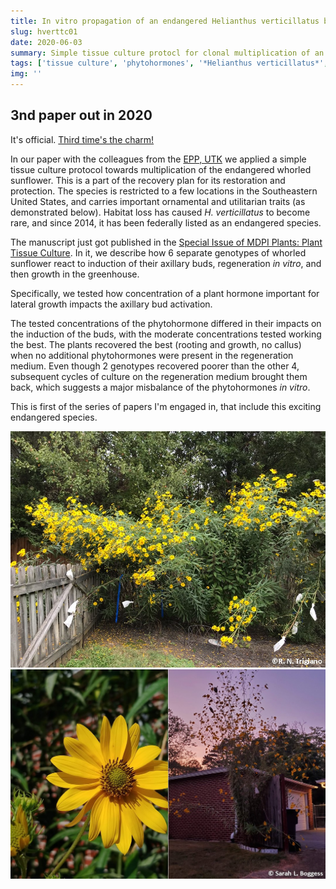 ```yaml
---
title: In vitro propagation of an endangered Helianthus verticillatus by axillary bud proliferation
slug: hverttc01
date: 2020-06-03
summary: Simple tissue culture protocl for clonal multiplication of an endangered sunflower.
tags: ['tissue culture', 'phytohormones', '*Helianthus verticillatus*', 'endangered species', 'whorled sunflower', 'axillary buds', 'clonal regeneration']
img: ''
---
```


## 3nd paper out in 2020

It's official.
[Third time's the charm!](https://www.mdpi.com/2223-7747/9/6/712)

In our paper with the colleagues from the [EPP, UTK](htpps://epp.tennessee.edu) we applied a simple tissue culture protocol towards multiplication of the endangered whorled sunflower. This is a part of the recovery plan for its restoration and protection. The species is restricted to a few locations in the Southeastern United States, and carries important ornamental and utilitarian traits (as demonstrated below). Habitat loss has caused *H. verticillatus* to become rare, and since 2014, it has been federally listed as an endangered species.

The manuscript just got published in the [Special Issue of MDPI Plants: Plant Tissue Culture](https://https://www.mdpi.com/journal/plants/special_issues/plant_tissue_culture). In it, we describe how 6 separate genotypes of whorled sunflower react to induction of their axillary buds, regeneration *in vitro*, and then growth in the greenhouse. 

Specifically, we tested how concentration of a plant hormone important for lateral growth impacts the axillary bud activation.

The tested concentrations of the phytohormone differed in their impacts on the induction of the buds, with the moderate concentrations tested working the best. The plants recovered the best (rooting and growth, no callus) when no additional phytohormones were present in the regeneration medium. Even though 2 genotypes recovered poorer than the other 4, subsequent cycles of culture on the regeneration medium brought them back, which suggests a major misbalance of the phytohormones *in vitro*.

This is first of the series of papers I'm engaged in, that include this exciting endangered species.

![ornamental](./hvert.jpg "*Helianthus verticillatus* in a home garden bolbdly presents as an ornamental plant.")
![ornamental2](./SLB.jpg "*Helianthus verticillatus* in another home garden.")